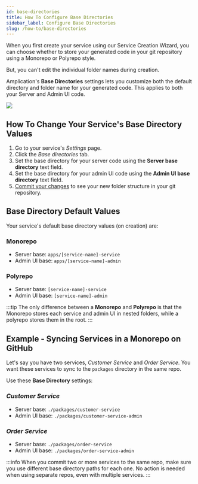 ```yaml
---
id: base-directories
title: How To Configure Base Directories
sidebar_label: Configure Base Directories
slug: /how-to/base-directories 
---
```


When you first create your service using our Service Creation Wizard, you can choose whether to store your generated code in your git repository using a Monorepo or Polyrepo style. 

But, you can't edit the individual folder names during creation. 

Amplication's **Base Directories** settings lets you customize both the default directory and folder name for your generated code.
This applies to both your Server and Admin UI code.

![](../how-to/assets/base-directories.png)

## How To Change Your Service's Base Directory Values

1. Go to your service's _Settings_ page.
2. Click the _Base directories_ tab.  
3. Set the base directory for your server code using the **Server base directory** text field.
4. Set the base directory for your admin UI code using the **Admin UI base directory** text field.
5. [Commit your changes](/how-to/commit-changes) to see your new folder structure in your git repository.

## Base Directory Default Values 

Your service's default base directory values (on creation) are:

### Monorepo

- Server base: `apps/[service-name]-service`
- Admin UI base: `apps/[service-name]-admin`

### Polyrepo

- Server base: `[service-name]-service`  
- Admin UI base: `[service-name]-admin`

:::tip
The only difference between a **Monorepo** and **Polyrepo** is that the Monorepo stores each service and admin UI in nested folders, while a polyrepo stores them in the root.
:::

## Example - Syncing Services in a Monorepo on GitHub

Let's say you have two services, _Customer Service_ and _Order Service_.
You want these services to sync to the `packages` directory in the same repo.

Use these **Base Directory** settings:

### _Customer Service_ 

- Server base: `./packages/customer-service`
- Admin UI base: `./packages/customer-service-admin`

### _Order Service_

- Server base: `./packages/order-service`
- Admin UI base: `./packages/order-service-admin` 

:::info
When you commit two or more services to the same repo, make sure you use different base directory paths for each one.
No action is needed when using separate repos, even with multiple services.
:::
